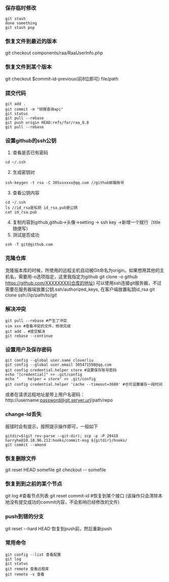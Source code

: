### 保存临时修改
```
git stash
done something
git stash pop
```
### 恢复文件到最近的版本
git checkout  components/raa/RaaUserInfo.php

### 恢复文件到某个版本
git checkout $commit-id-previous(前8位即可) file/path

### 提交代码
```
git add .
git commit -m "研报查询api"
git status
git pull --rebase
git push origin HEAD:refs/for/raa_0.8
git pull --rebase
```

### 设置github的ssh公钥
1. 查看是否已有密码
```
cd ~/.ssh
```
2. 生成密钥对
```
ssh-keygen -t rsa -C 305xxxxxx@qq.com //github邮箱账号
```
3. 查看公钥内容
```
cd ~/.ssh
ls //id_rsa是私钥 id_rsa.pub是公钥
cat id_rsa.pub
```
4. 复制内容到github,github->头像->setting -> ssh key ->新增一个就行（title随便写）
5. 测试是否成功
```
ssh -T git@github.com
```

### 克隆仓库
克隆版本库的时候，所使用的远程主机自动被Git命名为origin。如果想用其他的主机名，需要用-o选项指定，这里我指定为github
git clone -o github https://github.com/XXXXXXXX(仓库的地址)
可以使用ssh连接git服务器，不过需要在服务器端放置公钥.ssh/authorized_keys, 在客户端放置私钥id_rsa
git clone  ssh://ip/path/to/git

### 解决冲突
```
git pull --rebase #产生了冲突
vim xxx #查看冲突的文件，修改完成
git add . #提交解决
git rebase --continue
```

### 设置用户及保存密码
```
git config --global user.name cloverliu
git config --global user.email 305471598@qq.com
git config credential.helper store #设置保存账号密码
echo "[credential]" >> .git/config
echo "    helper = store" >> .git/config
git config credential.helper 'cache --timeout=3600' #也可设置缓存一段时间
```
或者在请求远程地址是带上用户名密码：http://username:password@git.server.url/path/repo


### change-Id丢失
报错时会有提示，按照提示操作即可，一般如下
```
gitdir=$(git rev-parse --git-dir); scp -p -P 29418 harryhe@10.10.96.212:hooks/commit-msg ${gitdir}/hooks/
git commit --amend
```

### 恢复删除文件
git reset HEAD somefile
git checkout -- somefile


### 恢复到到之前的某个节点
git log #查看节点列表
git reset commit-id #恢复到某个接口
(该操作只会清除本地没有提交成功的commit内容，不会影响已经修改的文件)

### push到错的分支
git reset --hard HEAD   恢复到push前，然后重新push

### 常用命令
```
git config --list 查看配置
git log
git status
git remote 查看远程库
git remote -v 查看
```

